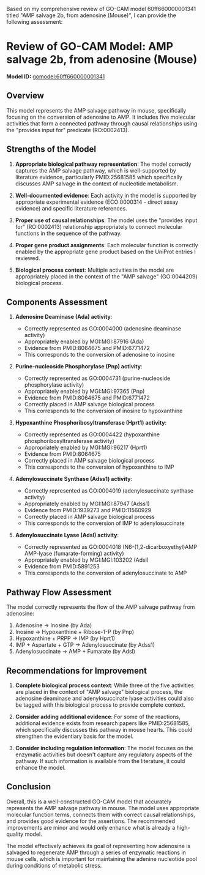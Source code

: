 Based on my comprehensive review of GO-CAM model 60ff660000001341 titled "AMP salvage 2b, from adenosine (Mouse)", I can provide the following assessment:

# Review of GO-CAM Model: AMP salvage 2b, from adenosine (Mouse)
**Model ID:** [gomodel:60ff660000001341](https://bioregistry.io/go.model:60ff660000001341)

## Overview
This model represents the AMP salvage pathway in mouse, specifically focusing on the conversion of adenosine to AMP. It includes five molecular activities that form a connected pathway through causal relationships using the "provides input for" predicate (RO:0002413).

## Strengths of the Model

1. **Appropriate biological pathway representation**: The model correctly captures the AMP salvage pathway, which is well-supported by literature evidence, particularly PMID:25681585 which specifically discusses AMP salvage in the context of nucleotide metabolism.

2. **Well-documented evidence**: Each activity in the model is supported by appropriate experimental evidence (ECO:0000314 - direct assay evidence) and specific literature references.

3. **Proper use of causal relationships**: The model uses the "provides input for" (RO:0002413) relationship appropriately to connect molecular functions in the sequence of the pathway.

4. **Proper gene product assignments**: Each molecular function is correctly enabled by the appropriate gene product based on the UniProt entries I reviewed.

5. **Biological process context**: Multiple activities in the model are appropriately placed in the context of the "AMP salvage" (GO:0044209) biological process.

## Components Assessment

1. **Adenosine Deaminase (Ada) activity**:
   - Correctly represented as GO:0004000 (adenosine deaminase activity)
   - Appropriately enabled by MGI:MGI:87916 (Ada)
   - Evidence from PMID:8064675 and PMID:6771472
   - This corresponds to the conversion of adenosine to inosine

2. **Purine-nucleoside Phosphorylase (Pnp) activity**:
   - Correctly represented as GO:0004731 (purine-nucleoside phosphorylase activity)
   - Appropriately enabled by MGI:MGI:97365 (Pnp)
   - Evidence from PMID:8064675 and PMID:6771472
   - Correctly placed in AMP salvage biological process
   - This corresponds to the conversion of inosine to hypoxanthine

3. **Hypoxanthine Phosphoribosyltransferase (Hprt1) activity**:
   - Correctly represented as GO:0004422 (hypoxanthine phosphoribosyltransferase activity)
   - Appropriately enabled by MGI:MGI:96217 (Hprt1)
   - Evidence from PMID:8064675
   - Correctly placed in AMP salvage biological process
   - This corresponds to the conversion of hypoxanthine to IMP

4. **Adenylosuccinate Synthase (Adss1) activity**:
   - Correctly represented as GO:0004019 (adenylosuccinate synthase activity)
   - Appropriately enabled by MGI:MGI:87947 (Adss1)
   - Evidence from PMID:1939273 and PMID:11560929
   - Correctly placed in AMP salvage biological process
   - This corresponds to the conversion of IMP to adenylosuccinate

5. **Adenylosuccinate Lyase (Adsl) activity**:
   - Correctly represented as GO:0004018 (N6-(1,2-dicarboxyethyl)AMP AMP-lyase (fumarate-forming) activity)
   - Appropriately enabled by MGI:MGI:103202 (Adsl)
   - Evidence from PMID:5891253
   - This corresponds to the conversion of adenylosuccinate to AMP

## Pathway Flow Assessment

The model correctly represents the flow of the AMP salvage pathway from adenosine:

1. Adenosine → Inosine (by Ada)
2. Inosine → Hypoxanthine + Ribose-1-P (by Pnp)
3. Hypoxanthine + PRPP → IMP (by Hprt1)
4. IMP + Aspartate + GTP → Adenylosuccinate (by Adss1)
5. Adenylosuccinate → AMP + Fumarate (by Adsl)

## Recommendations for Improvement

1. **Complete biological process context**: While three of the five activities are placed in the context of "AMP salvage" biological process, the adenosine deaminase and adenylosuccinate lyase activities could also be tagged with this biological process to provide complete context.

2. **Consider adding additional evidence**: For some of the reactions, additional evidence exists from research papers like PMID:25681585, which specifically discusses this pathway in mouse hearts. This could strengthen the evidentiary basis for the model.

3. **Consider including regulation information**: The model focuses on the enzymatic activities but doesn't capture any regulatory aspects of the pathway. If such information is available from the literature, it could enhance the model.

## Conclusion

Overall, this is a well-constructed GO-CAM model that accurately represents the AMP salvage pathway in mouse. The model uses appropriate molecular function terms, connects them with correct causal relationships, and provides good evidence for the assertions. The recommended improvements are minor and would only enhance what is already a high-quality model.

The model effectively achieves its goal of representing how adenosine is salvaged to regenerate AMP through a series of enzymatic reactions in mouse cells, which is important for maintaining the adenine nucleotide pool during conditions of metabolic stress.